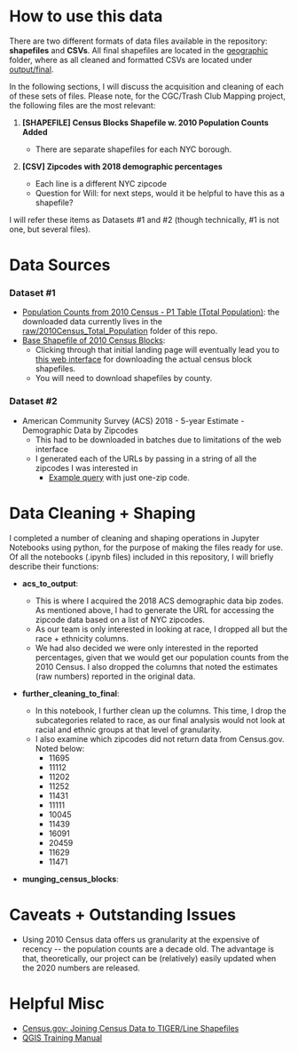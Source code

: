 # How to use this data

There are two different formats of data files available in the repository: **shapefiles** and **CSVs**. All final shapefiles are located in the [geographic](https://github.com/trashclub/mapping/tree/master/data/geographic) folder, where as all cleaned and formatted CSVs are located under [output/final](https://github.com/trashclub/mapping/tree/master/data/output). 

In the following sections, I will discuss the acquisition and cleaning of each of these sets of files. Please note, for the CGC/Trash Club Mapping project, the following files are the most relevant:

1. **[SHAPEFILE] Census Blocks Shapefile w. 2010 Population Counts Added**
    * There are separate shapefiles for each NYC borough. 

2. **[CSV] Zipcodes with 2018 demographic percentages**
    * Each line is a different NYC zipcode
    * Question for Will: for next steps, would it be helpful to have this as a shapefile? 

I will refer these items as Datasets #1 and #2 (though technically, #1 is not one, but several files). 

# Data Sources

### Dataset #1

 + [Population Counts from 2010 Census - P1 Table (Total Population)](https://data.census.gov/cedsci/table?g=0500000US36005.100000,36047.100000,36061.100000,36081.100000,36085.100000&tid=DECENNIALSF12010.P1&hidePreview=false):  the downloaded data currently lives in the [raw/2010Census_Total_Population](https://github.com/trashclub/mapping/tree/master/data/raw/2010Census_Total_Population) folder of this repo. 
 + [Base Shapefile of 2010 Census Blocks](https://www.census.gov/geographies/mapping-files/time-series/geo/tiger-line-file.2010.html):
    + Clicking through that initial landing page will eventually lead you to [this web interface](https://www.census.gov/cgi-bin/geo/shapefiles/index.php?year=2010&layergroup=Blocks) for downloading the actual census block shapefiles.
    + You will need to download shapefiles by county. 

### Dataset #2

+ American Community Survey (ACS) 2018 - 5-year Estimate - Demographic Data by Zipcodes 
    * This had to be downloaded in batches due to limitations of the web interface
    * I generated each of the URLs by passing in a string of all the zipcodes I was interested in 
        * [Example query](https://data.census.gov/cedsci/table?q=United%20States&g=8600000US11201&tid=ACSDP5Y2018.DP05&tp=true&hidePreview=true) with just one-zip code. 


# Data Cleaning + Shaping 

I completed a number of cleaning and shaping operations in Jupyter Notebooks using python, for the purpose of making the files ready for use. Of all the notebooks (.ipynb files) included in this repository, I will briefly describe their functions:

+ **acs_to_output**:

    * This is where I acquired the 2018 ACS demographic data bip zodes. As mentioned above, I had to generate the URL for accessing the zipcode data based on a list of NYC zipcodes.
    * As our team is only interested in looking at race, I dropped all but the race + ethnicity columns.
    * We had also decided we were only interested in the reported percentages, given that we would get our population counts from the 2010 Census. I also dropped the columns that noted the estimates (raw numbers) reported in the original data. 

+ **further_cleaning_to_final**:

    * In this notebook, I further clean up the columns. This time, I drop the subcategories related to race, as our final analysis would not look at racial and ethnic groups at that level of granularity. 
    * I also examine which zipcodes did not return data from Census.gov. Noted below:
        * 11695
        * 11112
        * 11202
        * 11252
        * 11431 
        * 11111 
        * 10045 
        * 11439 
        * 16091 
        * 20459 
        * 11629
        * 11471

+ **munging_census_blocks**:


# Caveats + Outstanding Issues

+ Using 2010 Census data offers us granularity at the expensive of recency -- the population counts are a decade old. The advantage is that, theoretically, our project can be (relatively) easily updated when the 2020 numbers are released. 

# Helpful Misc

+ [Census.gov: Joining Census Data to TIGER/Line Shapefiles](https://www2.census.gov/geo/pdfs/education/tiger/JoiningTIGERshp_with_AFFdata.pdf)
+ [QGIS Training Manual](https://docs.qgis.org/3.10/en/docs/training_manual/index.html)